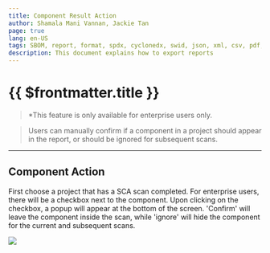 ```yaml
---
title: Component Result Action
author: Shamala Mani Vannan, Jackie Tan
page: true
lang: en-US
tags: SBOM, report, format, spdx, cyclonedx, swid, json, xml, csv, pdf, docx
description: This document explains how to export reports
---
```


<script setup>
import { companyConfig } from '../../../../config/companyConfig.js'
</script>

<ClientOnly>

# {{ $frontmatter.title }}

> *This feature is only available for enterprise users only. 

> Users can manually confirm if a component in a project should appear in the report, or should be ignored for subsequent scans.

<hr class="thick" />

## Component Action

First choose a project that has a SCA scan completed. For enterprise users, there will be a checkbox next to the component. Upon clicking on the checkbox, a popup will appear at the bottom of the screen. 'Confirm' will leave the component inside the scan, while 'ignore' will hide the component for the current and subsequent scans.

  <div style="flex: 1;">
    <img src="/images/SCA/sca-component-result1.png" />
  </div>

</ClientOnly>
